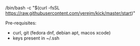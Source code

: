 /bin/bash -c "$(curl -fsSL https://raw.githubusercontent.com/yerejm/kick/master/start)"

Pre-requisites:
* curl, git (fedora dnf, debian apt, macos xcode)
* keys present in ~/.ssh
